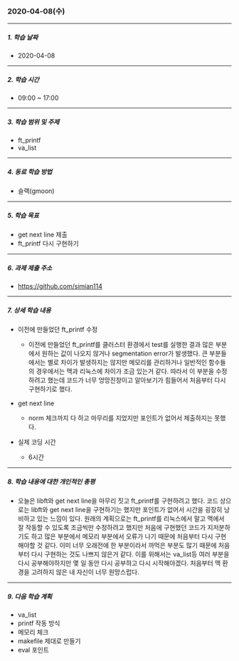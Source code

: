 ### 2020-04-08(수)

-----

##### 1. 학습 날짜

- 2020-04-08

-----

##### 2. 학습 시간

- 09:00 ~ 17:00

-----

##### 3. 학습 범위 및 주제

- ft_printf
- va_list

-----

##### 4. 동료 학습 방법

- 슬랙(gmoon)

-----

##### 5. 학습 목표

- get next line 제출
- ft_printf 다시 구현하기

-----

##### 6. 과제 제출 주소

- https://github.com/simian114

-----

##### 7. 상세 학습 내용

- 이전에 만들었던 ft_printf 수정
  - 이전에 만들었던 ft_printf를 클러스터 환경에서 test를 실행한 결과 많은 부분에서 원하는 값이 나오지 않거나 segmentation error가 발생했다. 큰 부분들에서는 별로 차이가 발생하지는 않지만 메모리를 관리하거나 일반적인 함수들의 경우에서는 맥과 리눅스에 차이가 조금 있는거 같다. 따라서 이 부분을 수정하려고 했는데 코드가 너무 엉망진창이고 알아보기가 힘들어서 처음부터 다시 구현하기로 했다.
- get next line
  - norm 체크까지 다 하고 마무리를 지었지만 포인트가 없어서 제출하지는 못했다.

- 실제 코딩 시간
  - 6시간

-----

##### 8. 학습 내용에 대한 개인적인 총평

- 오늘은 libft와 get next line을 마무리 짓고 ft_printf를 구현하려고 했다. 코드 상으로는 libft와 get next line을 구현하기는 했지만 포인트가 없어서 시간을 굉장히 낭비하고 있는 느낌이 있다. 원래의 계획으로는 ft_printf를 리눅스에서 말고 맥에서 잘 작동할 수 있도록 조금씩만 수정하려고 했지만 처음에 구현했던 코드가 지저분하기도 하고 많은 부분에서 메모리 부분에서 오류가 나기 때문에 처음부터 다시 구현해야할 것 같다. 이미 너무 오래전에 한 부분이라서 까먹은 부분도 많기 때문에 처음부터 다시 구현하는 것도 나쁘지 않은거 같다. 이를 위해서는 va_list등 여러 부분을 다시 공부해야하지만 몇 일 동안 다시 공부하고 다시 시작해야겠다. 처음부터 맥 환경을 고려하지 않은 내 자신이 너무 원망스럽다.

-----

##### 9. 다음 학습 계획

- va_list
- printf 작동 방식
- 메모리 체크
- makefile 제대로 만들기
- eval 포인트
